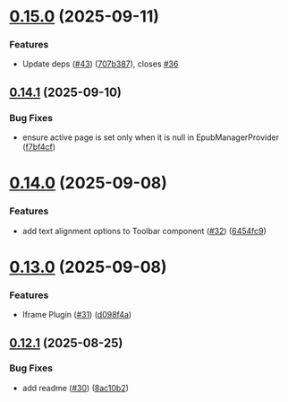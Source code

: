 # [0.15.0](https://github.com/hackthefutureofeducation/ketabak/compare/v0.14.1...v0.15.0) (2025-09-11)


### Features

* Update deps ([#43](https://github.com/hackthefutureofeducation/ketabak/issues/43)) ([707b387](https://github.com/hackthefutureofeducation/ketabak/commit/707b3879747edabf971da1fa3d391231774c7885)), closes [#36](https://github.com/hackthefutureofeducation/ketabak/issues/36)



## [0.14.1](https://github.com/hackthefutureofeducation/ketabak/compare/v0.14.0...v0.14.1) (2025-09-10)


### Bug Fixes

* ensure active page is set only when it is null in EpubManagerProvider ([f7bf4cf](https://github.com/hackthefutureofeducation/ketabak/commit/f7bf4cf85350bc5d5660e09d4b47663c2979a4c0))



# [0.14.0](https://github.com/hackthefutureofeducation/ketabak/compare/v0.13.0...v0.14.0) (2025-09-08)


### Features

* add text alignment options to Toolbar component ([#32](https://github.com/hackthefutureofeducation/ketabak/issues/32)) ([6454fc9](https://github.com/hackthefutureofeducation/ketabak/commit/6454fc9c39ffed3156ec72fa1722a317e6ed7634))



# [0.13.0](https://github.com/hackthefutureofeducation/ketabak/compare/v0.12.1...v0.13.0) (2025-09-08)


### Features

* Iframe Plugin ([#31](https://github.com/hackthefutureofeducation/ketabak/issues/31)) ([d098f4a](https://github.com/hackthefutureofeducation/ketabak/commit/d098f4a16f5126e2baedb0ac08693f296845b54e))



## [0.12.1](https://github.com/hackthefutureofeducation/ketabak/compare/v0.12.0...v0.12.1) (2025-08-25)


### Bug Fixes

* add readme ([#30](https://github.com/hackthefutureofeducation/ketabak/issues/30)) ([8ac10b2](https://github.com/hackthefutureofeducation/ketabak/commit/8ac10b2656c1fe0c53fa7d17af3d44192b373d9e))



